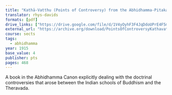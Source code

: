 ```yaml
---
title: "Kathā-Vatthu (Points of Controversy) from the Abhidhamma-Pitaka"
translator: rhys-davids
formats: [pdf]
drive_links: ["https://drive.google.com/file/d/1V4yOyhF3F4JqDdoUPrE4F5mDo8mH73iY/view?usp=drivesdk"]
external_url: "https://archive.org/download/PointsOfControversyKathavatthu/Points%20of%20Controversy%20%28Kathavatthu%29.pdf"
course: sects
tags:
  - abhidhamma
year: 1915
base_value: 4
publisher: pts
pages: 468
---
```


A book in the Abhidhamma Canon  explicitly dealing with the doctrinal controversies that arose between the Indian schools of Buddhism and the   Theravada.
